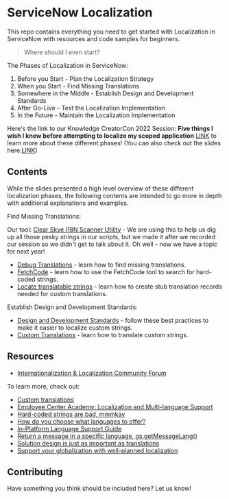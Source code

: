 # ServiceNow Localization

This repo contains everything you need to get started with Localization in ServiceNow with resources and code samples for beginners.

> Where should I even start?

The Phases of Localization in ServiceNow:

1. Before you Start - Plan the Localization Strategy
2. When you Start - Find Missing Translations
3. Somewhere in the Middle - Establish Design and Development Standards
4. After Go-Live - Test the Localization Implementation
5. In the Future - Maintain the Localization Implementation

Here's the link to our Knowledge CreatorCon 2022 Session: **Five things I wish I knew before attempting to localize my scoped application** [LINK](https://knowledge.servicenow.com/newyork/sessiondetail?sessionId=1647877774150001sdwQ&sessionTimeId=1649454667893001f5Q0&state=k22newyork.sessiondetail&redirect_uri=https%3A%2F%2Fknowledge.servicenow.com%2Flibrary) to learn more about these different phases! (You can also check out the slides here.[LINK](/Five%20things%20I%20wish%20I%20knew%20before%20attempting%20to%20localize%20my%20scoped%20application.pptx))

## Contents

While the slides presented a high level overview of these different localization phases, the following contents are intended to go more in depth with additional explanations and examples.

Find Missing Translations:

Our tool: [Clear Skye I18N Scanner Utility](https://developer.servicenow.com/connect.do#!/share/contents/5449480_clear_skye_i18n_utility?v=1.0&t=PRODUCT_DETAILS) - We are using this to help us dig up all those pesky strings in our scripts, but we made it after we recorded our session so we didn't get to talk about it. Oh well - now we have a topic for next year! 

- [Debug Translations](/Debug%20Translations.md) - learn how to find missing translations.
- [FetchCode](/FetchCode.md) - learn how to use the FetchCode tool to search for hard-coded strings.
- [Locate translatable strings](/Locate%20translatable%20strings.md) - learn how to create stub translation records needed for custom translations.

Establish Design and Development Standards:

- [Design and Development Standards](/Design%20and%20Development%20Standards.md) - follow these best practices to make it easier to localize custom strings.
- [Custom Translations](/Custom%20Translations.md) - learn how to translate custom strings.

## Resources

- [Internationalization & Localization Community Forum](https://community.servicenow.com/community?id=community_forum&sys_id=494156411baef850c17111751a4bcbca)

To learn more, check out:

- [Custom translations](https://docs.servicenow.com/en-US/bundle/sandiego-platform-administration/page/administer/localization/concept/translating-applications.html)
- [Employee Center Academy: Localization and Multi-language Support](https://www.youtube.com/watch?v=IMIx40Jnfvo)
- [Hard-coded strings are bad, mmmkay](https://community.servicenow.com/community?id=community_article&sys_id=ef6c2a761bf73050ed6c9979b04bcb36)
- [How do you choose what languages to offer?](https://community.servicenow.com/community?id=community_article&sys_id=bccf651cdbfb305080073ca8f496195b)
- [In-Platform Language Support Guide](https://community.servicenow.com/community?id=community_blog&sys_id=4f0023711b22bc9017d162c4bd4bcb03)
- [Return a message in a specific language, gs.getMessageLang()](https://community.servicenow.com/community?id=community_article&sys_id=fcebed42db8dfc10d58ea345ca9619b9)
- [Solution design is just as important as translations](https://community.servicenow.com/community?id=community_article&sys_id=045d58241b44c590ed6c9979b04bcb38)
- [Support your globalization with well-planned localization](https://www.servicenow.com/content/dam/servicenow-assets/public/en-us/doc-type/success/workbook/globalization-localization.pdf)

## Contributing

Have something you think should be included here? Let us know!
